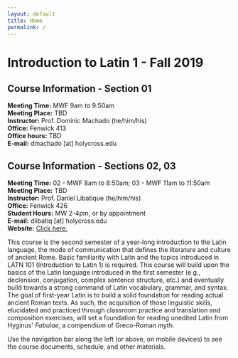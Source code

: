 ```yaml
---
layout: default
title: Home
permalink: /
---
```


# Introduction to Latin 1 - Fall 2019

## Course Information - Section 01
**Meeting Time:** MWF 9am to 9:50am  
**Meeting Place:** TBD  
**Instructor:** Prof. Dominic Machado (he/him/his)  
**Office:** Fenwick 413  
**Office hours:** TBD  
**E-mail:** dmachado [at] holycross.edu  

## Course Information - Sections 02, 03
**Meeting Time:** 02 - MWF 8am to 8:50am; 03 - MWF 11am to 11:50am  
**Meeting Place:**  TBD  
**Instructor:** Prof. Daniel Libatique (he/him/his)  
**Office:** Fenwick 426  
**Student Hours:** MW 2-4pm, or by appointment  
**E-mail:** dlibatiq [at] holycross.edu  
**Website:** [Click here.](https://libatique.info)

This course is the second semester of a year-long introduction to the Latin language, the mode of communication that defines the literature and culture of ancient Rome. Basic familiarity with Latin and the topics introduced in LATN 101 (Introduction to Latin 1) is required. This course will build upon the basics of the Latin language introduced in the first semester (e.g., declension, conjugation, complex sentence structure, etc.) and eventually build towards a strong command of Latin vocabulary, grammar, and syntax. The goal of first-year Latin is to build a solid foundation for reading actual ancient Roman texts. As such, the acquisition of those linguistic skills, elucidated and practiced through classroom practice and translation and composition exercises, will set a foundation for reading unedited Latin from Hyginus' *Fabulae*, a compendium of Greco-Roman myth.

Use the navigation bar along the left (or above, on mobile devices) to see the course documents, schedule, and other materials.
